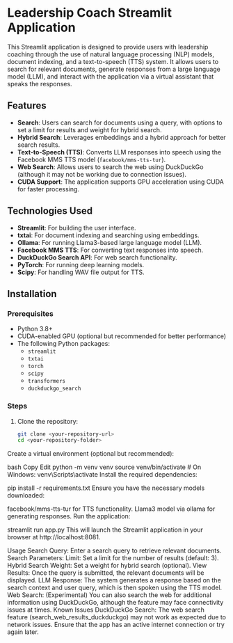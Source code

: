# Leadership Coach Streamlit Application

This Streamlit application is designed to provide users with leadership coaching through the use of natural language processing (NLP) models, document indexing, and a text-to-speech (TTS) system. It allows users to search for relevant documents, generate responses from a large language model (LLM), and interact with the application via a virtual assistant that speaks the responses.

## Features

- **Search**: Users can search for documents using a query, with options to set a limit for results and weight for hybrid search.
- **Hybrid Search**: Leverages embeddings and a hybrid approach for better search results.
- **Text-to-Speech (TTS)**: Converts LLM responses into speech using the Facebook MMS TTS model (`facebook/mms-tts-tur`).
- **Web Search**: Allows users to search the web using DuckDuckGo (although it may not be working due to connection issues).
- **CUDA Support**: The application supports GPU acceleration using CUDA for faster processing.

## Technologies Used

- **Streamlit**: For building the user interface.
- **txtai**: For document indexing and searching using embeddings.
- **Ollama**: For running Llama3-based large language model (LLM).
- **Facebook MMS TTS**: For converting text responses into speech.
- **DuckDuckGo Search API**: For web search functionality.
- **PyTorch**: For running deep learning models.
- **Scipy**: For handling WAV file output for TTS.

## Installation

### Prerequisites

- Python 3.8+
- CUDA-enabled GPU (optional but recommended for better performance)
- The following Python packages:
  - `streamlit`
  - `txtai`
  - `torch`
  - `scipy`
  - `transformers`
  - `duckduckgo_search`

### Steps

1. Clone the repository:
   ```bash
   git clone <your-repository-url>
   cd <your-repository-folder>
Create a virtual environment (optional but recommended):

bash
Copy
Edit
python -m venv venv
source venv/bin/activate  # On Windows: venv\Scripts\activate
Install the required dependencies:

pip install -r requirements.txt
Ensure you have the necessary models downloaded:

facebook/mms-tts-tur for TTS functionality.
Llama3 model via ollama for generating responses.
Run the application:

streamlit run app.py
This will launch the Streamlit application in your browser at http://localhost:8081.

Usage
Search Query: Enter a search query to retrieve relevant documents.
Search Parameters:
Limit: Set a limit for the number of results (default: 3).
Hybrid Search Weight: Set a weight for hybrid search (optional).
View Results: Once the query is submitted, the relevant documents will be displayed.
LLM Response: The system generates a response based on the search context and user query, which is then spoken using the TTS model.
Web Search: (Experimental) You can also search the web for additional information using DuckDuckGo, although the feature may face connectivity issues at times.
Known Issues
DuckDuckGo Search: The web search feature (search_web_results_duckduckgo) may not work as expected due to network issues. Ensure that the app has an active internet connection or try again later.
